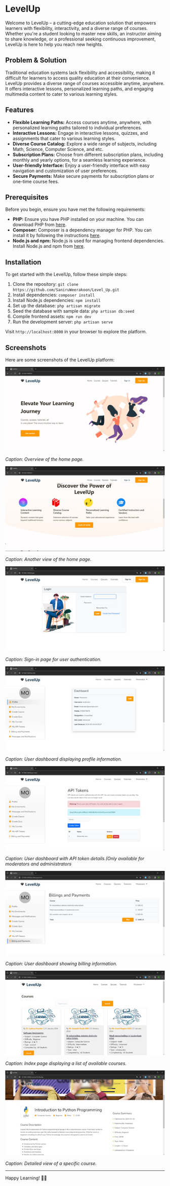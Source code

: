 # LevelUp

Welcome to LevelUp – a cutting-edge education solution that empowers learners with flexibility, interactivity, and a diverse range of courses. Whether you're a student looking to master new skills, an instructor aiming to share knowledge, or a professional seeking continuous improvement, LevelUp is here to help you reach new heights.

## Problem & Solution
Traditional education systems lack flexibility and accessibility, making it difficult for learners to access quality education at their convenience. LevelUp provides a diverse range of courses accessible anytime, anywhere. It offers interactive lessons, personalized learning paths, and engaging multimedia content to cater to various learning styles.

## Features

- **Flexible Learning Paths:** Access courses anytime, anywhere, with personalized learning paths tailored to individual preferences.
- **Interactive Lessons:** Engage in interactive lessons, quizzes, and assignments that cater to various learning styles.
- **Diverse Course Catalog:** Explore a wide range of subjects, including Math, Science, Computer Science, and etc.
- **Subscription Plans:** Choose from different subscription plans, including monthly and yearly options, for a seamless learning experience.
- **User-friendly Interface:** Enjoy a user-friendly interface with easy navigation and customization of user preferences.
- **Secure Payments:** Make secure payments for subscription plans or one-time course fees.

## Prerequisites

Before you begin, ensure you have met the following requirements:

- **PHP:** Ensure you have PHP installed on your machine. You can download PHP from [here](https://www.php.net/downloads).
- **Composer:** Composer is a dependency manager for PHP. You can install it by following the instructions [here](https://getcomposer.org/download/).
- **Node.js and npm:** Node.js is used for managing frontend dependencies. Install Node.js and npm from [here](https://nodejs.org/).
  
## Installation

To get started with the LevelUp, follow these simple steps:

1. Clone the repository: `git clone https://github.com/SaniruWeerakoon/Level_Up.git`
2. Install dependencies: `composer install`
3. Install Node.js dependencies: `npm install`
4. Set up the database: `php artisan migrate`
5. Seed the database with sample data: `php artisan db:seed`
6. Compile frontend assets: `npm run dev`
7. Run the development server: `php artisan serve`

Visit `http://localhost:8000` in your browser to explore the platform.

## Screenshots

Here are some screenshots of the LevelUp platform:

![Home](screenshots_readme/Home.jpg)

*Caption: Overview of the home page.*

![Home_2](screenshots_readme/Home_2.jpg)

*Caption: Another view of the home page.*

![Sign In](screenshots_readme/sign_in.jpg)

*Caption: Sign-in page for user authentication.*

![Dashboard Profile](screenshots_readme/Dashboard_profile.jpg)

*Caption: User dashboard displaying profile information.*

![Dashboard API](screenshots_readme/Dashboard_API.jpg)

*Caption: User dashboard with API token details.(Only available for moderators and adminiistrators*

![Dashboard Bills](screenshots_readme/Dashboard_Bills.jpg)

*Caption: User dashboard showing billing information.*

![Courses Index](screenshots_readme/Courses_index.jpg)

*Caption: Index page displaying a list of available courses.*

![Courses Display](screenshots_readme/Courses_display.jpg)

*Caption: Detailed view of a specific course.*



---

Happy Learning! 🚀✨

